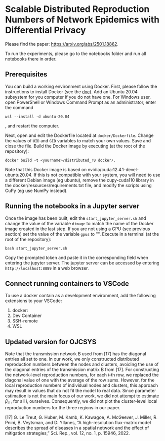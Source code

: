 # Scalable Distributed Reproduction Numbers of Network Epidemics with Differential Privacy
Please find the paper: https://arxiv.org/abs/2501.18862.

To run the experiments, please go to the notebooks folder and run all notebooks there in order.

## Prerequisites
You can build a working environment using Docker.
First, please follow the instructions to install Docker (see the [doc](https://docs.docker.com/get-docker/)).
Add an Ubuntu 20.04 subsystem for you computer if you do not have one.
For Windows user, open PowerShell or Windows Command Prompt as an administrator, enter the command 

```
wsl --install -d ubuntu-20.04
```

, and restart the computer. 

Next, open and edit the Dockerfile located at `docker/Dockerfile`. 
Change the values of `UID` and `GID` variables to match your own values.
Save and close the file.
Build the Docker image by executing (at the root of the repository):

```
docker build -t <yourname>/distributed_r0 docker/.
```
Note that this Docker image is based on nvidia/cuda:12.4.1-devel-ubuntu20.04. 
If this is not compatible with your system, you will need to use a different Debian image (eg ubuntu), remove the cupy-cuda110 library in the docker/resources/requirements.txt file, and modify the scripts using CuPy (eg use NumPy instead).

## Running the notebooks in a Jupyter server
Once the image has been built, edit the `start_jupyter_server.sh` and change the value of the variable `dimage` to match the name of the Docker image created in the last step. 
If you are not using a GPU (see previous section) set the value of the variable `gpus` to "". Execute in a terminal (at the root of the repository):

```
bash start_jupyter_server.sh
```

Copy the prompted token and paste it in the corresponding field when entering the jupyter server. 
The jupyter server can be accessed by entering `http://localhost:8889` in a web browser.

## Connect running containers to VSCode
To use a docker contain as a development environment, add the following extensions to your VSCode:

1) docker:
2) Dev Container
3) SSH-remote
4) WSL

## Updated version for OJCSYS
Note that the transmission network B used from [17] has the diagonal entries all set to one. In our work, we only constructed distributed reproduction numbers between the nodes and clusters, avoiding the use of the diagonal entries of the transmission matrix B from [17]. For constructing the network-level reproduction numbers, for each ${i}$-th row, we replaced the diagonal value of one with the average of the row sums. However, for the local reproduction numbers of individual nodes and clusters, this approach may result in values that do not fit the model to real data. Since parameter estimation is not the main focus of our work, we did not attempt to estimate $\beta_{ii}$ , for all ${i}$, ourselves. Consequently, we did not plot the cluster-level local reproduction numbers for the three regions in our paper.

[17] G. Le Treut, G. Huber, M. Kamb, K. Kawagoe, A. McGeever, J. Miller, R. Pnini, B. Veytsman, and D. Yllanes, “A high-resolution flux-matrix model describes the spread of diseases in a spatial network and the effect of mitigation strategies,” Sci. Rep., vol. 12, no. 1, p. 15946, 2022.
